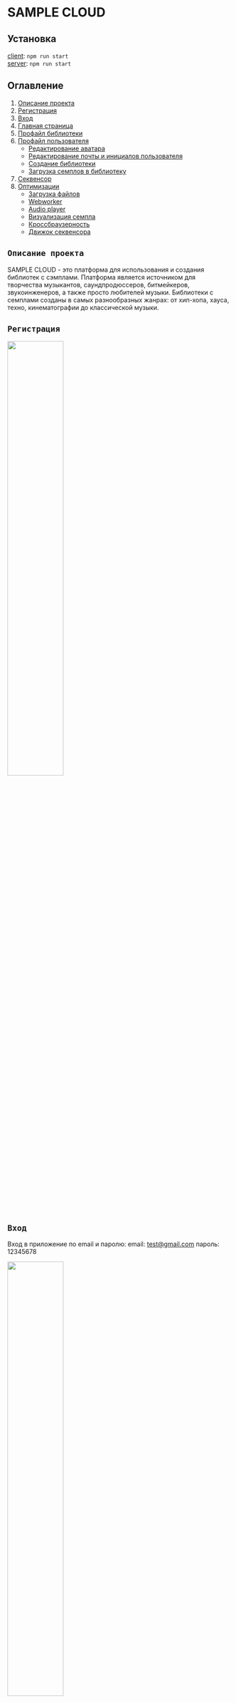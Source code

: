 # SAMPLE CLOUD

## Установка

[client](https://github.com/Georgy87/SPLICE_PL_CLIENT-REACT): `npm run start`
<br/>
[server](https://github.com/Georgy87/SPLICE_PL_SERVER): `npm run start`

## Оглавление

1. [Описание проекта](#Описание-проекта)
2. [Регистрация](#Регистрация)
3. [Вход](#Вход)
4. [Главная страница](#Главная-страница)
5. [Профайл библиотеки](#Профайл-библиотеки)
6. [Профайл пользователя](#Профайл-пользователя)
    - [Редактирование аватара](#Редактирование-аватара)
    - [Редактирование почты и инициалов пользователя](#Редактирование-почты-и-инициалов-пользователя)
    - [Создание библиотеки](#Создание-библиотеки)
    - [Загрузка семплов в библиотеку](#Загрузка-семплов-в-библиотеку)
7. [Секвенсор](#Секвенсор)
8. [Оптимизации](#Оптимизации)
    - [Загрузка файлов](#Загрузка-файлов)
    - [Webworker](#Webworker)
    - [Audio player](#Audio-player)
    - [Визуализация семпла](#Визуализация-семпла)
    - [Кроссбраузерность](#Кроссбраузерность)
    - [Движок секвенсора](#Движок-секвенсора)

## `Описание проекта`

SAMPLE CLOUD - это платформа для использования и создания библиотек с сэмплами. Платформа является источником для творчества музыкантов, саундпродюссеров, битмейкеров, звукоинженеров, а также просто любителей музыки. Библиотеки с семплами созданы в самых разнообразных жанрах: от хип-хопа, хауса, техно, кинематографии до классической музыки.

## `Регистрация`

<img src="src/assets/readme-images/registration.png" width="50%" height="50%">

## `Вход`

Вход в приложение по email и паролю:
email: test@gmail.com
пароль: 12345678

<img src="src/assets/readme-images/login.png" width="50%" height="50%">

## `Главная страница`

При удачной авторизации мы попадаем на главную страницу платформы. Здесь можно найти и прослушать демо библиотек с семплами(Packs).

<br/>

<img src="src/assets/readme-images/main-page.png" width="550" height="270">

<br/>

`Поиск осуществляется по жанрам, а также авторам библиотек.`

<img src="src/assets/readme-images/search.png" width="550" height="50">

`При нажатии на иконку play открывается плеер и включается проигрывание демо библиотеки.`

<img src="src/assets//readme-images/player.png" width="550" height="270">

## `Профайл библиотеки`

`Выбрав библиотеку на странице main page открываем профайл с семплами.`

<img src="src/assets//readme-images/sample-page.png" width="550" height="270">

`Категорию семплов можно фильтровать по тегам`

`При наведении на семпл появляется возможность прослушать его, а также перемотать в нужное место при проигрывании.`

[демо](https://disk.yandex.ru/i/OJFzGtyJR7_Pkw)

Добавить категорию семпла, а также его bpm можно в модальном окне, которое открывается при нажатии на крайний правый вертикальный эллипсис семпла:

<img src="src/assets//readme-images/category-bpm-modal.png" width="550" height="250">

Также в профайле библиотеки возможно посмотреть ежемесячную статистику просмотров:

<img src="src/assets/readme-images/views-data.png" width="550" height="270">

## `Профайл пользователя`

Страница для редактирования профайла пользователя.

<img src="src/assets//readme-images/profile.png" width="550" height="270">

<br/>

#### `Редактирование аватара`

<img src="src/assets//readme-images/avatar.png" width="550" height="100">

<br/>

<img src="src/assets/readme-images/avatar-pointer.png" width="550" height="270">

`Все, что нам нужно, это сделать дроп изображения. В результате получаем возможность вырезать нужный фрагмент из фото и сохранить результат.`

<img src="src/assets/readme-images/avatar-editor.png" width="700" height="270">

#### `Редактирование почты и инициалов пользователя`

<img src="src/assets//readme-images/update-username.png" width="450" height="250">

<br/>

#### `Создание библиотеки`

-   Заполняем форму(pack information).

<img src="src/assets//readme-images/create-pack-info.png" width="350" height="340">

<br/>

-   Загружаем обложку для библиотеки.

<img src="src/assets//readme-images/pack-upload-image.png" width="350" height="340">

<br/>

-   Загружаем аудио для библиотеки.

<img src="src/assets//readme-images/pack-audio-upload.png" width="350" height="340">

`Далее попадаем на страницу библиотек(Packs), созданных пользователем(см.загрузка семплов в библиотеку(PACK)).`

#### `Загрузка семплов в библиотеку`

Для загрузки семплов в библиотеку заходим на странницу `PROFILE`

<img src="src/assets//readme-images/profile-pointer.png" width="600" height="50">

<br/>

`далее выбираем раздел Packs`

<br/>

Пользователь попадает на страницу созданных им библиотек(Packs). Здесь можно добавлять семплы просто дропнув их в соответствующую библиотеку.

<img src="src/assets//readme-images/drop-samples-page.png" width="550" height="300">

## `Секвенсор`

<img src="src/assets//readme-images/sequencer-page.png" width="550" height="300">

Секвенсор - это функционал для проигрывания семплов. Он включает семпл в определенный момент времени и работает c определенной скоростью bpm.

При включении секвенсора пользователь может переключить bpm на панели:

<img src="src/assets//readme-images/bpm-controls.png" width="300" height="60">

`Пример изменения скорости проигрывания секвенсора:`

[demo](https://disk.yandex.ru/i/_dmonx9ha0gZ2A)

Некоторые семплы представляют собой фрагмент музыки c определенной скоростью(bpm), поэтому, загружая такие семплы, нужно выставлять bpm в секвенсоре.

[demo](https://disk.yandex.ru/i/rosSYCfpDKq-Ug)

Семплы, которые пользователь отметил лайком, попадают на страницу секвенсора. Перетаскиваем семпл на любую дорожку секвенсора в зеленый бокс.

<img src="src/assets//readme-images/drop-sequencer.png" width="300" height="300">

и кликаем место, в котором семпл должен начинать свое проигрывание. Оно выделяется синим цветом.

при адаптации на мобильные устройства, так как мы не можем перетащить семплы в зеленый дроп бокс секвенсора, при нажатии на бокс появляется модальное окно, откуда можно загрузить соответствующий семпл выбрав его.

<img src="src/assets//readme-images/MOBILE-SEQUENCER-SAMPLES.png" width="300" height="350">

###### Секвенсор позволяет пользователю прослушать понравившиеся ему семплы в сочетании друг с другом в работе, приближенной к реальному музыкальному редактору.

## `Оптимизации`

#### Загрузка файлов

Когда пользователь загружает семплы в библиотеку семплов,

<img src="src/assets//readme-images/drop-samples.png" width="300" height="200">

мы получаем массив аудио файлов. От каждого из этих файлов нам нужно получить массив координат для отрисовки визуальной части аудио трека.

К счастью, браузер предоставляет возможность получить такие данные при помощи Web Audio API. Мы преобразовываем файл в arrayBuffer(он представляет собой ссылку на поток "сырых" двоичных данных), затем обрабатываем результат в audioContext.decodeAudioData(arrayBuffer). Он используется для асинхронного декодирования данных аудиофайла. Декодированный AudioBuffer передискретизируется до частоты дискретизации AudioContext, а затем передается в промис.

```javascript
	const audioContext: AudioContext = new AudioContext();

	const reader: FileReader = new FileReader();

	reader.readAsArrayBuffer(file);

	reader.onload = async function() {
		const arrayBuffer: ArrayBuffer | null = reader.result;
		if (!arrayBuffer) return;

		const buffer: AudioBuffer = await audioContext.decodeAudioData(arrayBuffer);
```

![array-buffer](src/assets//readme-images/array-buffer.png)

`Проблема заключается в том, что мы имеем большой миллионный массив чисел и числа являются дробными.` Так как по этим данным будет отрисовываться визуализацая аудио треков на canvas и далее храниться в базе, было решено сделать несколько этапов оптимизаций.

1. `Фильтрация.`
   Алгоритм фильтрации разделяет данные на 550 равных частей и вычисляет среднее значение выборок, а также убирает отрицательные числа. В итоге вместо миллионого массива данных мы получаем массив из 550 чисел.

```javascript
private filterData(audioBuffer: AudioBuffer) {
	const rawData: Float32Array = audioBuffer.getChannelData(0);
	const samples: number = 550;
	const blockSize: number = Math.floor(rawData.length / samples);
	const filteredData: number[] = [];

	for (let i = 0; i < samples; i++) {
		let blockStart: number = blockSize * i;

		let sum: number = 0;
		for (let j = 0; j < blockSize; j++) {
			sum = sum + Math.abs(rawData[blockStart + j]);
		}
		filteredData.push(sum / blockSize);
	}
	return filteredData;
}
```

2. `Нормализация.`
   Остается сделать нормализацию данных. В массиве 550 дробных чисел от 0 до 1. Наш canvas имеет высоту 50 пикселей. Соответственно изменияем масштаб данных в промежутке от 1 до 50ти и округляем дробные числа. В результате мы имеем массив из 550ти целых чисел от 1 до 50ти.

```javascript
private normalizeData(filteredData: number[]) {
	const multiplier: number = 50 / Math.max(...filteredData);
	return filteredData.map((n: number) => ((n * multiplier) + 1).toFixed());
}
```

Итог: Данная оптимизация позволяет во много раз уменьшить объем массива данных, который будет храниться в базе данных по каждому семплу(аудио треку), а также подготовить целые числа для отрисовки(избегаем субпиксельного рендеринга на canvas).

---

#### Webworker

После получения оптимизированных данных см.[Загрузка файлов](#Загрузка-файлов), следуя принципу 'don’t repeat yourself', мы отрисовываем визуализацию аудио на canvas по каждому загруженному файлу один раз и отправляем данные на сервер.

![audio-wave](src/assets//readme-images/audio-wave.png)

Делается это, чтобы не нагружать большим количеством рендорингов страницу с семплами, а просто загружать уже готовые png изображения плюс делаем кеширование данных. Если мы будем просто отрисовывать несколько сотен семплов на canvas и повторять это каждый раз при перезагрузке страницы, данный процесс будет сильно тормозить основной поток.

Так как пользователь может загрузить разом большое количество файлов, используем Webworker, что позволяет отрисовать графики и создать png изображения в параллельном потоке.

#### Audio player

1. Для проигрывания библиотек и семплов было решено разработать универсальный кастомный hook [useSound](https://github.com/Georgy87/SPLICE_PL_CLIENT-REACT/blob/main/src/hooks/useSound.ts). Эта функциональность воспроизводит аудио и предоставляет данные либо для плеера, проигрывающего библиотеки, либо для для проигрывания семплов. Для этих целей оптимальнее было использовать Context Api. Так как обьект new Audio() не рекомендуется использовать в redux state.

2. `Работа со временем и анимацией.`
   В процессе разработки функционала работы прогресс бара плеера,
   ![progress-bar](src/assets//readme-images/footer-player.png)

а также прогресса проигрывания семплов:
![progress-bar](src/assets//readme-images/progress-samples.png)

Так как Обьект Audio Api предоставляет current time аудио только в секундах,
стояла задача , во-первых использовать время в миллисекундах, чтобы обеспечить большее количество кадров в секунду, а во-вторых, чтобы анимация не выходила за пределы 60 кадров в секунду. Вместо setTimeout и setIntervel используется requestAnimationFrame. Он работает максимально быстро и плавно в текущих условиях. Браузер также не тратит время на запуск, если по какой-то причине анимация выходит за пределы экрана и т.д.
При нажатии на play плеера или семпла запускается данный механизм. Далее из контекста получаем данные для отрисовки.

```javascript
const play = () => {
    if (playerState.isPlaying) {
        playerState.audioPlayer.pause();
    } else {
        playerState.audioPlayer.play();
    }
    setPlayerState((state: PlayerStateType) => ({
        ...state,
        isPlaying: !playerState.isPlaying,
    }));
};

const onTimeUpdate = (): PlayerStateType => {
    setPlayerState((state: PlayerStateType) => {
        const { audioPlayer } = state;
        return {
            ...state,
            currentTime: audioPlayer.currentTime,
            packCurrentTime: audioPlayer.currentTime,
            percent: (canvasWidth / audioPlayer.duration) * audioPlayer.currentTime,
            packPercent: (100 / audioPlayer.duration) * audioPlayer.currentTime,
        };
    });

    requestID = window.requestAnimationFrame(onTimeUpdate);
};
```

#### Визуализация семпла

Статическая визуализация семпла приходит из сервера в виде png изображения, отрисованного при загрузке семпла на платформу. Это сильно ускоряет процесс загрузки страницы библиотеки, так как таких семплов может быть большое количество.

Когда начинается проигрывание семпла, [сервис](https://github.com/Georgy87/SPLICE_PL_CLIENT-REACT/blob/main/src/services/canvasService.ts) отрисовывающий canvas, работает с хуком [useSound](https://github.com/Georgy87/SPLICE_PL_CLIENT-REACT/blob/main/src/hooks/useSound.ts). Мы получаем процент прогресса проигрывания аудио, а также готовые координаты для отрисовки. Холст отрисовывет прогресс по тем же координатам, которые использовались при загрузки семпла.

Оптимизации, по работе со временем, работающие в хуке useSound помогают более оптимально и производительно рисовать холст по также нормализованным заранее координатам.

#### Движок секвенсора

Работа движка секвенсора осуществляется в хуке [useSequencer](https://github.com/Georgy87/SPLICE_PL_CLIENT-REACT/blob/main/src/hooks/useSequencer.ts).

В основе работы этого функционала лежит:

1. Audio Context Api.
2. Паттерн, в котором 1 является тригером включающем семплы('аудиособытия').

```javascript
initialPattern: [
	[0, 0, 0, 0, 0, 0, 0, 0, 1, 0, 0, 0, 0, 0, 0, 0, 0, 1, 0, 0, 0, 0, 0, 0, 0, 0, 0, 0, 0, 0, 0, 0],
	[0, 0, 1, 0, 0, 0, 0, 0, 0, 0, 0, 0, 0, 0, 0, 0, 0, 0, 0, 0, 0, 0, 0, 0, 0, 0, 0, 0, 0, 0, 0, 0],
	[0, 0, 0, 0, 0, 0, 0, 0, 0, 0, 0, 0, 0, 0, 0, 0, 0, 0, 0, 0, 0, 0, 0, 0, 0, 0, 0, 1, 0, 0, 0, 0],
	[0, 0, 0, 0, 0, 0, 0, 0, 0, 0, 0, 0, 0, 0, 0, 0, 0, 0, 0, 0, 0, 0, 0, 0, 0, 0, 0, 0, 0, 0, 0, 0],
	[0, 0, 0, 0, 0, 0, 0, 0, 0, 0, 0, 0, 0, 0, 0, 0, 0, 0, 0, 0, 0, 0, 0, 0, 0, 0, 0, 0, 0, 0, 0, 0],
],
```

3. Механизм, который двигается по этому патерну точно по времени и с определенной скоростью.

К сожалению в javascript нет механизма, как например в с++, который из под коробки предоставляет точную работу времени, да еще и в параллельном потоке.

window.setTimeout() или window.setInterval) может легко искажаться на десятки миллисекунд и более из-за компоновки, рендеринга, сборки мусора, XMLHTTPRequest и других обратных вызовов — короче говоря, из-за любого количества вещей, происходящих в основном потоке выполнения.

Было решено использовать requestAnimationFrame как функционал, запускающий движок. В него поместил функцию scheduleNote, которая является планировщиком аудио событий.

```javascript
const _scheduleNote = () => {
    let currentTime: number = AUDIO.currentTime;

    currentTime -= startTime;

    while (noteTime < ct + 0.2) {
        let pattern: number = noteTime + startTime;

        playPatternStepAtTime(pattern);
        nextNote();
    }

    requestId = window.requestAnimationFrame(_scheduleNote);

    setSequencerState((state: SequencerStateType) => ({
        ...state,
        requestId,
    }));
};
```

Собственно этот планировщик определяет скорость работы движка. В зависимости от bpm, который был выставлен.
Скорость секвенсора измеряется в BPM (количество ударов в минуту). Отметка темпа в 60 BPM равна одному удару в секунду. В соответствии с формулой расчета bpm( 1 секунда / bpm / 4, определяется noteTime планировщика. Цикл while(тело планировщика) работает согласно этому расчету и создает скорость движения шагов секвенсора.

```javascript
while (noteTime < currentTime + 0.2) {
    let pattern: number = noteTime + startTime;

    playPatternStepAtTime(pt);
    nextNote();
}
```

Таким образом, получилось воспроизвести равномерную работу секвенсора согласно bpm. Во всяком случае, насколько это возможно с requestAnimationFrame и javascript.

#### Кроссбраузерность

Приложение является кроссбраузерным, но в процессе теcтирования я столкнулся с некоторыми проблемами, которые хотел бы описать в этой главе.

1. `Процесс загрузки семплов в библиотеку.`

При загрузке файлов, описанной в главе [Webworker](#Webworker), технология [OffscreenCanvas](https://developer.mozilla.org/en-US/docs/Web/API/OffscreenCanvas)
на данный момент оказалась не совместима с Safari, Firefox и IE. Была написана функциональность, которая при определении данных браузеров, осуществляет отрисовку canvas без применения технологии OffscreenCanvas и webworker.

```javascript
const ctx: CanvasRenderingContext2D | null = canvas.getContext('2d');

canvas.width = cssCanvasWidth * dpr;
canvas.height = cssCanvasHeight * dpr;

ctx?.scale(dpr, dpr);
ctx?.translate(0, cssCanvasHeight / 2);

const barWidth: number = cssCanvasWidth / audioCoordinates.length;

if (ctx === null) return;

ctx.strokeStyle = '#ADD8E6';
ctx.beginPath();

let cycleLimiter: number = 0;

drawingTarget === 'Image' ? (cycleLimiter = audioCoordinates.length) : (cycleLimiter = percent);

for (let i = 0; i < cycleLimiter; i++) {
    const x: number = barWidth * i;
    let barHeight: number = audioCoordinates[i];
    drawLineSegment(ctx, x, barHeight, barWidth, rectangleWidth);
}

ctx.stroke();

function drawLineSegment(
    ctx: CanvasRenderingContext2D,
    x: number,
    barHeight: number,
    barWidth: number,
    rectangleWidth: number
) {
    ctx.fillStyle = fillColor;
    ctx.fillRect(x + barWidth / 2, -(barHeight / 2), rectangleWidth, barHeight);
}
```

Также при получении изображения, содержащегося на холсте canvas вместо технологии [OffscreenCanvas.convertToBlob()](https://developer.mozilla.org/en-US/docs/Web/API/OffscreenCanvas/convertToBlob) применяется [HTMLCanvasElement.toDataURL()](https://developer.mozilla.org/ru/docs/Web/API/HTMLCanvasElement/toDataURL) и затем уже утилитой:

```javascript
export const base64StringtoFile = (base64String: string, filename: string) => {
    let arr = base64String.split(','),
        mime = arr[0].match(/:(.*?);/)[1],
        bstr = atob(arr[1]),
        n = bstr.length,
        u8arr = new Uint8Array(n);
    while (n--) {
        u8arr[n] = bstr.charCodeAt(n);
    }
    return new File([u8arr], mime, { type: 'png' });
};
```

создаем файл изображения для отправки на сервер.

---

[:arrow_up: Оглавление](#Оглавление)
